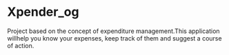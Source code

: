 # Xpender_og
Project based on the concept of expenditure management.This application willhelp you know your expenses, keep track of them and suggest a course of action.
